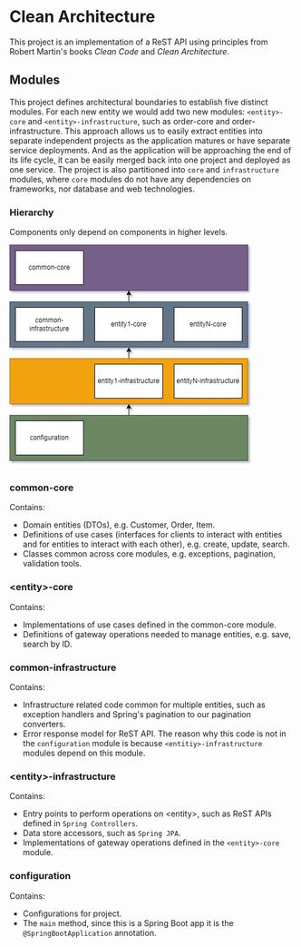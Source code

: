 # Clean Architecture
This project is an implementation of a ReST API using principles from Robert Martin's books <i>Clean Code</i> and <i>Clean Architecture</i>.
 
## Modules
This project defines architectural boundaries to establish five distinct modules. For each new entity we would add two new modules: `<entity>-core` and `<entity>-infrastructure`, such as order-core and order-infrastructure. This approach allows us to easily extract entities into separate independent projects as the application matures or have separate service deployments. And as the application will be approaching the end of its life cycle, it can be easily merged back into one project and deployed as one service. The project is also partitioned into `core` and `infrastructure` modules, where `core` modules do not have any dependencies on frameworks, nor database and web technologies.

### Hierarchy
Components only depend on components in higher levels.

![Modules graph](CleanArchitectureModulesHierarchy.jpg)

### common-core
Contains:
* Domain entities (DTOs), e.g. Customer, Order, Item.
* Definitions of use cases (interfaces for clients to interact with entities and for entities to interact with each other), e.g. create, update, search.
* Classes common across core modules, e.g. exceptions, pagination, validation tools.

### \<entity\>-core
Contains:
* Implementations of use cases defined in the common-core module.
* Definitions of gateway operations needed to manage entities, e.g. save, search by ID.

### common-infrastructure
Contains:
* Infrastructure related code common for multiple entities, such as exception handlers and Spring's pagination to our pagination converters.
* Error response model for ReST API.
The reason why this code is not in the `configuration` module is because `<entitiy>-infrastructure` modules depend on this module.

### \<entity\>-infrastructure
Contains:
* Entry points to perform operations on \<entity\>, such as ReST APIs defined in `Spring Controllers`.
* Data store accessors, such as `Spring JPA`.
* Implementations of gateway operations defined in the `<entity>-core` module.

### configuration
Contains:
* Configurations for project.
* The `main` method, since this is a Spring Boot app it is the `@SpringBootApplication` annotation.
